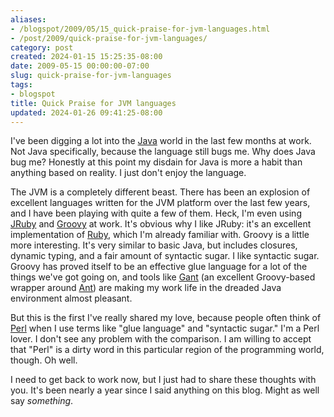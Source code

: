 ```yaml
---
aliases:
- /blogspot/2009/05/15_quick-praise-for-jvm-languages.html
- /post/2009/quick-praise-for-jvm-languages/
category: post
created: 2024-01-15 15:25:35-08:00
date: 2009-05-15 00:00:00-07:00
slug: quick-praise-for-jvm-languages
tags:
- blogspot
title: Quick Praise for JVM languages
updated: 2024-01-26 09:41:25-08:00
---
```


I've been digging a lot into the [Java](../../../card/Java.md) world in the last few months at work. Not Java specifically, because the language still bugs me. Why does Java bug me? Honestly at this point my disdain for Java is more a habit than anything based on reality. I just don't enjoy the language.

<!--more-->

The JVM is a completely different beast. There has been an explosion of excellent languages written for the JVM platform over the last few years, and I have been playing with quite a few of them. Heck, I'm even using [JRuby](http://jruby.org/) and [Groovy](http://www.groovy-lang.org/) at work. It's obvious why I like JRuby: it's an excellent implementation of [Ruby](https://www.ruby-lang.org/en/), which I'm already familiar with. Groovy is a little more interesting. It's very similar to basic Java, but includes closures, dynamic typing, and a fair amount of syntactic sugar. I like syntactic sugar. Groovy has proved itself to be an effective glue language for a lot of the things we've got going on, and tools like [Gant](https://gant.github.io/) (an excellent Groovy-based wrapper around [Ant](http://ant.apache.org/)) are making my work life in the dreaded Java environment almost pleasant.

But this is the first I've really shared my love, because people often think of [Perl](https://www.perl.org) when I use terms like "glue language" and "syntactic sugar." I'm a Perl lover. I don't see any problem with the comparison. I am willing to accept that "Perl" is a dirty word in this particular region of the programming world, though. Oh well.

I need to get back to work now, but I just had to share these thoughts with you. It's been nearly a year since I said anything on this blog. Might as well say *something*.